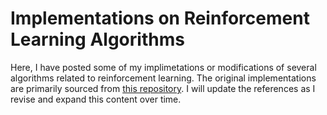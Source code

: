 # Implementations on Reinforcement Learning Algorithms

Here, I have posted some of my implimetations or modifications of several algorithms related to reinforcement learning. The original implementations are primarily sourced from [this repository](https://github.com/mpatacchiola/dissecting-reinforcement-learning). I will update the references as I revise and expand this content over time.



